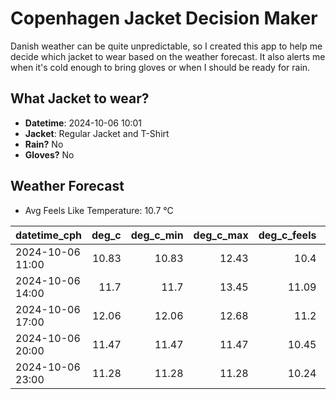 
# Copenhagen Jacket Decision Maker

Danish weather can be quite unpredictable, so I created this app to help me decide which jacket to wear based on the weather forecast. 
It also alerts me when it's cold enough to bring gloves or when I should be ready for rain.

## What Jacket to wear?

- **Datetime**: 2024-10-06 10:01
- **Jacket**: Regular Jacket and T-Shirt
- **Rain?** No
- **Gloves?** No

## Weather Forecast
- Avg Feels Like Temperature: 10.7 °C

| datetime_cph     |   deg_c |   deg_c_min |   deg_c_max |   deg_c_feels | weather   | wind   | rain   |
|:-----------------|--------:|------------:|------------:|--------------:|:----------|:-------|:-------|
| 2024-10-06 11:00 |   10.83 |       10.83 |       12.43 |         10.4  | Clear     | Low    | None   |
| 2024-10-06 14:00 |   11.7  |       11.7  |       13.45 |         11.09 | Clear     | Low    | None   |
| 2024-10-06 17:00 |   12.06 |       12.06 |       12.68 |         11.2  | Clear     | Low    | None   |
| 2024-10-06 20:00 |   11.47 |       11.47 |       11.47 |         10.45 | Clear     | Low    | None   |
| 2024-10-06 23:00 |   11.28 |       11.28 |       11.28 |         10.24 | Clear     | Low    | None   |
        
